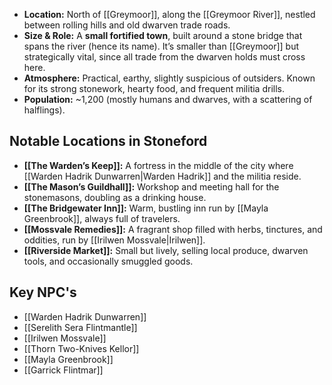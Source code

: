 - **Location:** North of [[Greymoor]], along the [[Greymoor River]], nestled between rolling hills and old dwarven trade roads.
- **Size & Role:** A **small fortified town**, built around a stone bridge that spans the river (hence its name). It’s smaller than [[Greymoor]] but strategically vital, since all trade from the dwarven holds must cross here.
- **Atmosphere:** Practical, earthy, slightly suspicious of outsiders. Known for its strong stonework, hearty food, and frequent militia drills.
- **Population:** ~1,200 (mostly humans and dwarves, with a scattering of halflings).

## Notable Locations in Stoneford

- **[[The Warden’s Keep]]:** A fortress in the middle of the city where [[Warden Hadrik Dunwarren|Warden Hadrik]] and the militia reside.
- **[[The Mason’s Guildhall]]:** Workshop and meeting hall for the stonemasons, doubling as a drinking house.
- **[[The Bridgewater Inn]]:** Warm, bustling inn run by [[Mayla Greenbrook]], always full of travelers.
- **[[Mossvale Remedies]]:** A fragrant shop filled with herbs, tinctures, and oddities, run by [[Irilwen Mossvale|Irilwen]].
- **[[Riverside Market]]:** Small but lively, selling local produce, dwarven tools, and occasionally smuggled goods.
## Key NPC's
- [[Warden Hadrik Dunwarren]]
- [[Serelith Sera Flintmantle]]
- [[Irilwen Mossvale]]
- [[Thorn Two-Knives Kellor]]
- [[Mayla Greenbrook]]
- [[Garrick Flintmar]]

